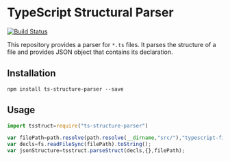 # TypeScript Structural Parser

[![Build Status](https://travis-ci.org/mulesoft-labs/ts-structure-parser.svg?branch=master)](https://travis-ci.org/mulesoft-labs/ts-structure-parser)

This repository provides a parser for `*.ts` files. It parses the structure of a file and provides JSON object that contains its declaration.

## Installation

```
npm install ts-structure-parser --save
```

## Usage

```js
import tsstruct=require("ts-structure-parser")

var filePath=path.resolve(path.resolve(__dirname,"src/"),"typescript-file.ts");
var decls=fs.readFileSync(filePath).toString();
var jsonStructure=tsstruct.parseStruct(decls,{},filePath);
```
